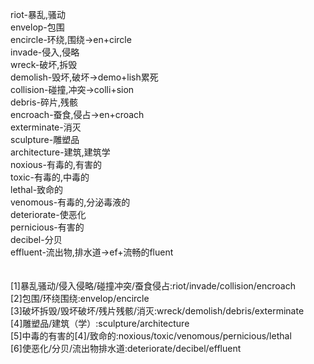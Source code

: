 riot-暴乱,骚动<br>
envelop-包围<br>
encircle-环绕,围绕->en+circle<br>
invade-侵入,侵略<br>
wreck-破坏,拆毁<br>
demolish-毁坏,破坏->demo+lish累死<br>
collision-碰撞,冲突->colli+sion<br>
debris-碎片,残骸<br>
encroach-蚕食,侵占->en+croach<br>
exterminate-消灭<br>
sculpture-雕塑品<br>
architecture-建筑,建筑学<br>
noxious-有毒的,有害的<br>
toxic-有毒的,中毒的<br>
lethal-致命的<br>
venomous-有毒的,分泌毒液的<br>
deteriorate-使恶化<br>
pernicious-有害的<br>
decibel-分贝<br>
effluent-流出物,排水道->ef+流畅的fluent<br>
<br>
<br>
[1]暴乱骚动/侵入侵略/碰撞冲突/蚕食侵占:riot/invade/collision/encroach<br>
[2]包围/环绕围绕:envelop/encircle<br>
[3]破坏拆毁/毁坏破坏/残片残骸/消灭:wreck/demolish/debris/exterminate<br>
[4]雕塑品/建筑（学）:sculpture/architecture<br>
[5]中毒的有害的[4]/致命的:noxious/toxic/venomous/pernicious/lethal<br>
[6]使恶化/分贝/流出物排水道:deteriorate/decibel/effluent<br>
<br>
<br>